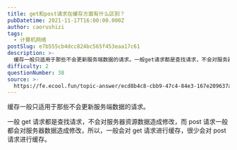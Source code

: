 ```yaml
---
title: get和post请求在缓存方面有什么区别？
pubDatetime: 2021-11-17T16:00:00.000Z
author: caorushizi
tags:
  - 计算机网络
postSlug: e7b555cb4dcc824bc565f453eaa17c61
description: >-
  缓存一般只适用于那些不会更新服务端数据的请求。一般get请求都是查找请求，不会对服务器资源数据造成修改，而post请求一般都会对服务器数据造成修改，所以，一般会对get请求进行缓存，很少会对post请
difficulty: 2
questionNumber: 38
source: >-
  https://fe.ecool.fun/topic-answer/ecd8b4c8-cbb9-47c4-84e3-167e209637ae?orderBy=updateTime&order=desc&tagId=16
---
```


缓存一般只适用于那些不会更新服务端数据的请求。

一般 get 请求都是查找请求，不会对服务器资源数据造成修改，而 post 请求一般都会对服务器数据造成修改，所以，一般会对 get 请求进行缓存，很少会对 post 请求进行缓存。
